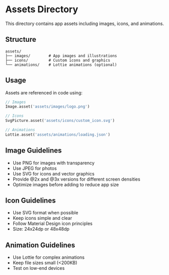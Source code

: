 # Assets Directory

This directory contains app assets including images, icons, and animations.

## Structure

```
assets/
├── images/        # App images and illustrations
├── icons/         # Custom icons and graphics
└── animations/    # Lottie animations (optional)
```

## Usage

Assets are referenced in code using:

```dart
// Images
Image.asset('assets/images/logo.png')

// Icons
SvgPicture.asset('assets/icons/custom_icon.svg')

// Animations
Lottie.asset('assets/animations/loading.json')
```

## Image Guidelines

- Use PNG for images with transparency
- Use JPEG for photos
- Use SVG for icons and vector graphics
- Provide @2x and @3x versions for different screen densities
- Optimize images before adding to reduce app size

## Icon Guidelines

- Use SVG format when possible
- Keep icons simple and clear
- Follow Material Design icon principles
- Size: 24x24dp or 48x48dp

## Animation Guidelines

- Use Lottie for complex animations
- Keep file sizes small (<200KB)
- Test on low-end devices

